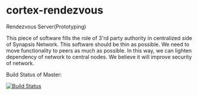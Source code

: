 # cortex-rendezvous
Rendezvous Server(Prototyping)

This piece of software fills the role of 3'rd party authority in centralized side of Synapsis Network. This software should be thin as possible. We need to move functionality to peers as much as possible. In this way, we can lighten dependency of network to central nodes. We believe it will improve security of network.

Build Status of Master:

[![Build Status](https://travis-ci.com/cortex-core/cortex-rendezvous.svg?branch=master)](https://travis-ci.com/cortex-core/cortex-rendezvous)
